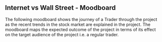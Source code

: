 ## Internet vs Wall Street - Moodboard
The following moodboard shows the journey of a Trader through the project as the recent trends in the stock market are explained in the project. 
The moodboard maps the expected outcome of the project in terms of its effect on the target audience of the project i.e. a regular trader. 

<div id="adobe-dc-view" style="width: 100%;"></div>
<script src="https://documentcloud.adobe.com/view-sdk/main.js"></script>
<script type="text/javascript">
	document.addEventListener("adobe_dc_view_sdk.ready", function(){ 
		var adobeDCView = new AdobeDC.View({clientId: "30ad8595192c407b957db4414f381cb8", divId: "adobe-dc-view"});
		adobeDCView.previewFile({
			content:{location: {url: "https://murlis97.github.io/portfolio-viz/images/Internet%20vs%20Wall%20Street.pdf"}},
			metaData:{fileName: "Internet vs Wall St - Moodboard"}
		}, {embedMode: "IN_LINE"});
	});
</script>
